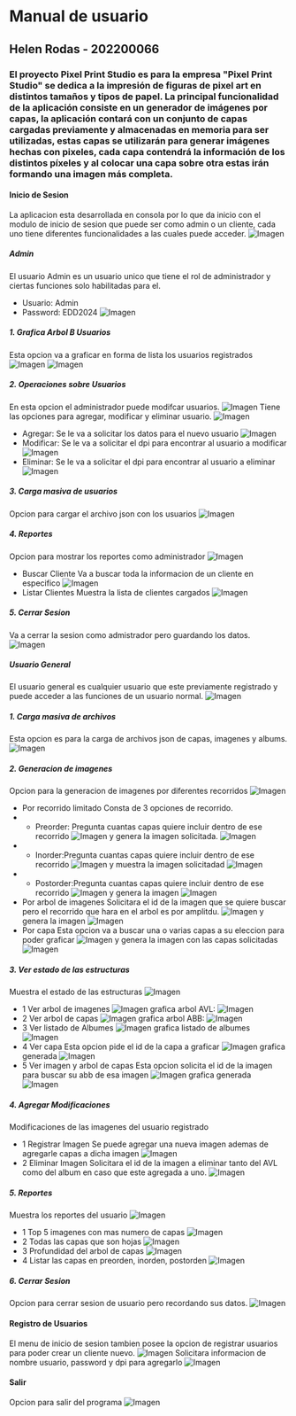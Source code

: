 # Manual de usuario
## Helen Rodas - 202200066

### El proyecto Pixel Print Studio es para la empresa "Pixel Print Studio" se dedica a la impresión de figuras de pixel art en distintos tamaños y tipos de papel. La principal funcionalidad de la aplicación consiste en un generador de imágenes por capas, la aplicación contará con un conjunto de capas cargadas previamente y almacenadas en memoria para ser utilizadas, estas capas se utilizarán para generar imágenes hechas con pixeles, cada capa contendrá la información de los distintos píxeles y al colocar una capa sobre otra estas irán formando una imagen más completa.

#### Inicio de Sesion
La aplicacion esta desarrollada en consola por lo que da inicio con el modulo de inicio de sesion que puede ser como admin o un cliente, cada uno tiene diferentes funcionalidades a las cuales puede acceder.
![Imagen](/Imagenes/1.png)

##### Admin
El usuario Admin es un usuario unico que tiene el rol de administrador y ciertas funciones solo habilitadas para el.
- Usuario: Admin
- Password: EDD2024
![Imagen](/Imagenes/4.png)
##### 1. Grafica Arbol B Usuarios
Esta opcion va a graficar en forma de lista los usuarios registrados
![Imagen](/Imagenes/6.png)
![Imagen](/Imagenes/7.png)
##### 2. Operaciones sobre Usuarios
En esta opcion el administrador puede modifcar usuarios.
![Imagen](/Imagenes/8.png)
Tiene las opciones para agregar, modificar y eliminar usuario.
![Imagen](/Imagenes/9.png)
- Agregar: 
Se le va a solicitar los datos para el nuevo usuario
![Imagen](/Imagenes/10.png)
- Modificar: 
Se le va a solicitar el dpi para encontrar al usuario a modificar
![Imagen](/Imagenes/11.png)
- Eliminar: 
Se le va a solicitar el dpi para encontrar al usuario a eliminar
![Imagen](/Imagenes/12.png)
##### 3. Carga masiva de usuarios
Opcion para cargar el archivo json con los usuarios 
![Imagen](/Imagenes/5.png)
##### 4. Reportes
Opcion para mostrar los reportes como administrador
![Imagen](/Imagenes/13.png)
- Buscar Cliente
Va a buscar toda la informacion de un cliente en especifico
![Imagen](/Imagenes/14.png)
- Listar Clientes
Muestra la lista de clientes cargados
![Imagen](/Imagenes/15.png)
##### 5. Cerrar Sesion
Va a cerrar la sesion como admistrador pero guardando los datos.
![Imagen](/Imagenes/16.png)


##### Usuario General
El usuario general es cualquier usuario que este previamente registrado y puede acceder a las funciones de un usuario normal.
![Imagen](/Imagenes/17.png)

##### 1. Carga masiva de archivos
Esta opcion es para la carga de archivos json de capas, imagenes y albums.
![Imagen](/Imagenes/18.png)
##### 2. Generacion de imagenes
Opcion para la generacion de imagenes por diferentes recorridos
![Imagen](/Imagenes/19.png)
- Por recorrido limitado
Consta de 3 opciones de recorrido.
-  - Preorder: Pregunta cuantas capas quiere incluir dentro de ese recorrido
![Imagen](/Imagenes/20.png)
y genera la imagen solicitada.
![Imagen](/Imagenes/21.png)
-  - Inorder:Pregunta cuantas capas quiere incluir dentro de ese recorrido
![Imagen](/Imagenes/22.png)
y muestra la imagen solicitadad
![Imagen](/Imagenes/23.png)
-  - Postorder:Pregunta cuantas capas quiere incluir dentro de ese recorrido
![Imagen](/Imagenes/24.png)
y genera la imagen
![Imagen](/Imagenes/25.png)
- Por arbol de imagenes
Solicitara el id de la imagen que se quiere buscar pero el recorrido que hara en el arbol es por amplitdu.
![Imagen](/Imagenes/26.png)
y genera la imagen
![Imagen](/Imagenes/27.png)
- Por capa
Esta opcion va a buscar una o varias capas a su eleccion para poder graficar
![Imagen](/Imagenes/28.png)
y genera la imagen con las capas solicitadas
![Imagen](/Imagenes/29.png)

##### 3. Ver estado de las estructuras
Muestra el estado de las estructuras
![Imagen](/Imagenes/30.png)
- 1 Ver arbol de imagenes
![Imagen](/Imagenes/31.png)
grafica arbol AVL:
![Imagen](/Imagenes/32.png)
- 2 Ver arbol de capas
![Imagen](/Imagenes/33.png)
grafica arbol ABB:
![Imagen](/Imagenes/34.png)
- 3 Ver listado de Albumes
![Imagen](/Imagenes/35.png)
grafica listado de albumes
![Imagen](/Imagenes/36.png)
- 4 Ver capa
Esta opcion pide el id de la capa a graficar
![Imagen](/Imagenes/37.png)
grafica generada
![Imagen](/Imagenes/38.png)
- 5 Ver imagen y arbol de capas
Esta opcion solicita el id de la imagen para buscar su abb de esa imagen
![Imagen](/Imagenes/39.png)
grafica generada
![Imagen](/Imagenes/40.png)

##### 4. Agregar Modificaciones
Modificaciones de las imagenes del usuario registrado
- 1 Registrar Imagen
Se puede agregar una nueva imagen ademas de agregarle capas a dicha imagen
![Imagen](/Imagenes/41.png)
- 2 Eliminar Imagen
Solicitara el id de la imagen a eliminar tanto del AVL como del album en caso que este agregada a uno.
![Imagen](/Imagenes/42.png)

##### 5. Reportes
Muestra los reportes del usuario
![Imagen](/Imagenes/43.png)
- 1 Top 5 imagenes con mas numero de capas
![Imagen](/Imagenes/44.png)
- 2 Todas las capas que son hojas
![Imagen](/Imagenes/45.png)
- 3 Profundidad del arbol de capas
![Imagen](/Imagenes/46.png)
- 4 Listar las capas en preorden, inorden, postorden
![Imagen](/Imagenes/47.png)
##### 6. Cerrar Sesion 
Opcion para cerrar sesion de usuario pero recordando sus datos.
![Imagen](/Imagenes/48.png)


#### Registro de Usuarios
El menu de inicio de sesion tambien posee la opcion de registrar usuarios para poder crear un cliente nuevo.
![Imagen](/Imagenes/2.png)
Solicitara informacion de nombre usuario, password y dpi para agregarlo
![Imagen](/Imagenes/49.png)

#### Salir
Opcion para salir del programa
![Imagen](/Imagenes/3.png)
